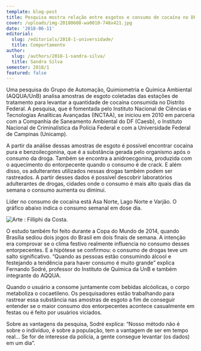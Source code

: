 ```yaml
---
template: blog-post
title: Pesquisa mostra relação entre esgotos e consumo de cocaína no DF
cover: /uploads/img-20180608-wa0010-748x421.jpg
date: '2018-06-11'
editorial:
  slug: /editorials/2018-1-universidade/
  title: Comportamento
author:
  slug: /authors/2018-1-sandra-silva/
  title: Sandra Silva
semester: 2018/1
featured: false
---
```

Uma pesquisa do Grupo de Automação, Quimiometria e Química Ambiental (AQQUA/UnB) analisa amostras de esgoto coletadas das estações de tratamento para levantar a quantidade de cocaína consumida no Distrito Federal. A pesquisa, que é fomentada pelo Instituto Nacional de Ciências e Tecnologias Analíticas Avançadas (INCTAA), se iniciou em 2010 em parceria com a Companhia de Saneamento Ambiental do DF (Caesb), o Instituto Nacional de Criminalística da Polícia Federal e com a Universidade Federal de Campinas (Unicamp).



A partir da análise dessas amostras de esgoto é possível encontrar cocaína pura e benzoilecgonina, que é a substância gerada pelo organismo após o consumo da droga. Também se encontra a anidroecgonina, produzida com o aquecimento do entorpecente quando o consumo é de crack. E além disso, os adulterantes utilizados nessas drogas também podem ser rastreados. A partir desses dados é possível descobrir laboratórios adulterantes de drogas, cidades onde o consumo é mais alto quais dias da semana o consumo aumenta ou diminui.

Líder no consumo de cocaína está Asa Norte, Lago Norte e Varjão. O gráfico abaixo indica o consumo semanal em dose dia.

![Arte : Filliphi da Costa.](/uploads/po-s.png)

O estudo também foi feito durante a Copa do Mundo de 2014, quando Brasília sediou dois jogos do Brasil em dois finais de semana. A intenção era comprovar se o clima festivo realmente influencia no consumo desses entorpecentes. E a hipótese se confirmou: o consumo de drogas teve um salto significativo. “Quando as pessoas estão consumindo álcool e festejando a tendência para haver consumo é muito grande” explica Fernando Sodré, professor do Instituto de Química da UnB e também integrante do AQQUA.

Quando o usuário a consome juntamente com bebidas alcóolicas, o corpo metaboliza o cocaetileno. Os pesquisadores estão trabalhando para rastrear essa substância nas amostras de esgoto a fim de conseguir entender se o maior consumo dos entorpecentes acontece casualmente em festas ou é feito por usuários viciados.



Sobre as vantagens da pesquisa, Sodré explica: “Nosso método não é sobre o indivíduo, é sobre a população, tem a vantagem de ser em tempo real… Se for de interesse da polícia, a gente consegue levantar (os dados) em um dia”.
